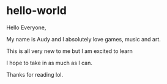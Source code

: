 # hello-world

Hello Everyone,

My name is Audy and
I absolutely love games, music and art.

This is all very new to me but I am excited to learn

I hope to take in as much as I can.

Thanks for reading lol.

